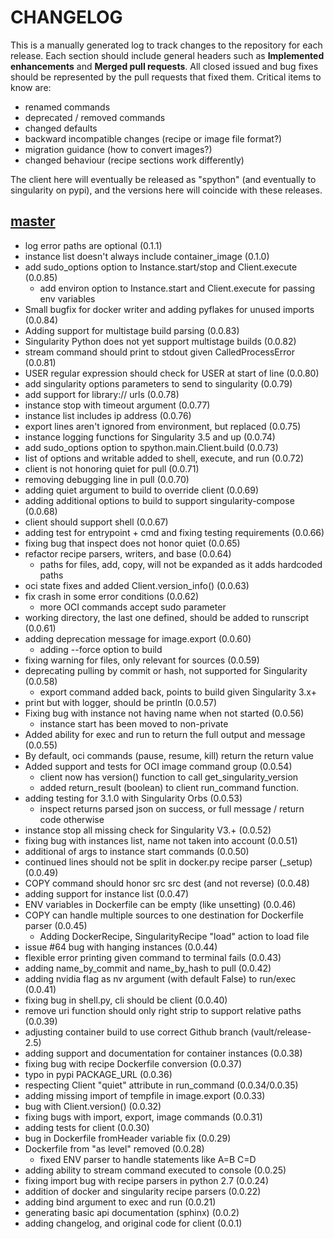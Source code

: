 # CHANGELOG

This is a manually generated log to track changes to the repository for each release. 
Each section should include general headers such as **Implemented enhancements** 
and **Merged pull requests**. All closed issued and bug fixes should be 
represented by the pull requests that fixed them.
Critical items to know are:

 - renamed commands
 - deprecated / removed commands
 - changed defaults
 - backward incompatible changes (recipe or image file format?)
 - migration guidance (how to convert images?)
 - changed behaviour (recipe sections work differently)

The client here will eventually be released as "spython" (and eventually to
singularity on pypi), and the versions here will coincide with these releases.

## [master](https://github.com/singularityhub/singularity-cli/tree/master)
 - log error paths are optional (0.1.1)
 - instance list doesn't always include container_image (0.1.0)
 - add sudo_options option to Instance.start/stop and Client.execute (0.0.85)
   - add environ option to Instance.start and Client.execute for passing env variables
 - Small bugfix for docker writer and adding pyflakes for unused imports (0.0.84)
 - Adding support for multistage build parsing (0.0.83)
 - Singularity Python does not yet support multistage builds (0.0.82)
 - stream command should print to stdout given CalledProcessError (0.0.81)
 - USER regular expression should check for USER at start of line (0.0.80)
 - add singularity options parameters to send to singularity (0.0.79)
 - add support for library:// urls (0.0.78)
 - instance stop with timeout argument (0.0.77)
 - instance list includes ip address (0.0.76)
 - export lines aren't ignored from environment, but replaced (0.0.75)
 - instance logging functions for Singularity 3.5 and up (0.0.74)
 - add sudo_options option to spython.main.Client.build (0.0.73)
 - list of options and writable added to shell, execute, and run (0.0.72)
 - client is not honoring quiet for pull (0.0.71)
 - removing debugging line in pull (0.0.70)
 - adding quiet argument to build to override client (0.0.69)
 - adding additional options to build to support singularity-compose (0.0.68)
 - client should support shell (0.0.67)
 - adding test for entrypoint + cmd and fixing testing requirements (0.0.66)
 - fixing bug that inspect does not honor quiet (0.0.65)
 - refactor recipe parsers, writers, and base (0.0.64)
   - paths for files, add, copy, will not be expanded as it adds hardcoded paths
 - oci state fixes and added Client.version_info() (0.0.63)
 - fix crash in some error conditions (0.0.62)
   - more OCI commands accept sudo parameter
 - working directory, the last one defined, should be added to runscript (0.0.61)
 - adding deprecation message for image.export (0.0.60)
   - adding --force option to build
 - fixing warning for files, only relevant for sources (0.0.59)
 - deprecating pulling by commit or hash, not supported for Singularity (0.0.58)
   - export command added back, points to build given Singularity 3.x+
 - print but with logger, should be println (0.0.57)
 - Fixing bug with instance not having name when not started (0.0.56)
   - instance start has been moved to non-private
 - Added ability for exec and run to return the full output and message (0.0.55)
  - By default, oci commands (pause, resume, kill) return the return value
 - Added support and tests for OCI image command group (0.0.54)
   - client now has version() function to call get_singularity_version
   - added return_result (boolean) to client run_command function.
 - adding testing for 3.1.0 with Singularity Orbs (0.0.53)
   - inspect returns parsed json on success, or full message / return code otherwise
 - instance stop all missing check for Singularity V3.+ (0.0.52)
 - fixing bug with instances list, name not taken into account (0.0.51)
 - additional of args to instance start commands (0.0.50)
 - continued lines should not be split in docker.py recipe parser (_setup) (0.0.49)
 - COPY command should honor src src dest (and not reverse) (0.0.48)
 - adding support for instance list (0.0.47)
 - ENV variables in Dockerfile can be empty (like unsetting) (0.0.46)
 - COPY can handle multiple sources to one destination for Dockerfile parser (0.0.45)
   - Adding DockerRecipe, SingularityRecipe "load" action to load file
 - issue #64 bug with hanging instances (0.0.44)
 - flexible error printing given command to terminal fails (0.0.43)
 - adding name_by_commit and name_by_hash to pull (0.0.42)
 - adding nvidia flag as nv argument (with default False) to run/exec (0.0.41)
 - fixing bug in shell.py, cli should be client (0.0.40)
 - remove uri function should only right strip to support relative paths (0.0.39)
 - adjusting container build to use correct Github branch (vault/release-2.5)
 - adding support and documentation for container instances (0.0.38)
 - fixing bug with recipe Dockerfile conversion (0.0.37)
 - typo in pypi PACKAGE_URL (0.0.36)
 - respecting Client "quiet" attribute in run_command  (0.0.34/0.0.35)
 - adding missing import of tempfile in image.export (0.0.33)
 - bug with Client.version() (0.0.32)
 - fixing bugs with import, export, image commands (0.0.31)
 - adding tests for client (0.0.30)
 - bug in Dockerfile fromHeader variable fix (0.0.29)
 - Dockerfile from "as level" removed (0.0.28)
   - fixed ENV parser to handle statements like A=B C=D
 - adding ability to stream command executed to console (0.0.25)
 - fixing import bug with recipe parsers in python 2.7 (0.0.24)
 - addition of docker and singularity recipe parsers (0.0.22)
 - adding bind argument to exec and run (0.0.21)
 - generating basic api documentation (sphinx) (0.0.2)
 - adding changelog, and original code for client  (0.0.1)
